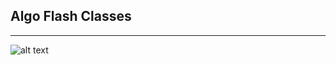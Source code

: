 ## Algo Flash Classes
---


![alt text][logo]

[logo]: https://lh4.googleusercontent.com/vuSw8G8BQQnBMHsruxfeg3ERNCfEiDFXmgliiQYqXMFy6ggStdlpuasLnylPH1pPgihr4YyuapSY3A=w1365-h675-rw "Logo Title Text 2"
